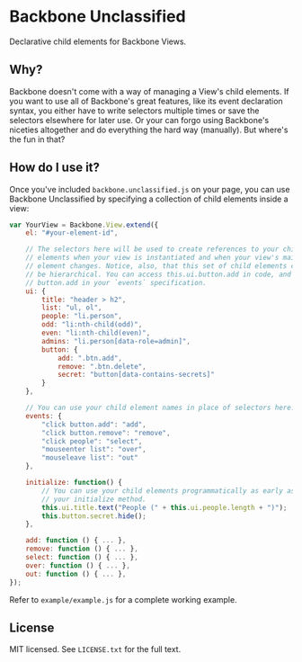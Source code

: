 # Backbone Unclassified

Declarative child elements for Backbone Views.

## Why?

Backbone doesn't come with a way of managing a View's child elements. If you want to use all of Backbone's great features, like its event declaration syntax, you either have to write selectors multiple times or save the selectors elsewhere for later use. Or your can forgo using Backbone's niceties altogether and do everything the hard way (manually). But where's the fun in that?

## How do I use it?

Once you've included `backbone.unclassified.js` on your page, you can use Backbone Unclassified by specifying a collection of child elements inside a view:

```javascript
var YourView = Backbone.View.extend({
    el: "#your-element-id",

    // The selectors here will be used to create references to your child
    // elements when your view is instantiated and when your view's main
    // element changes. Notice, also, that this set of child elements can
    // be hierarchical. You can access this.ui.button.add in code, and
    // button.add in your `events` specification.
    ui: {
        title: "header > h2",
        list: "ul, ol",
        people: "li.person",
        odd: "li:nth-child(odd)",
        even: "li:nth-child(even)",
        admins: "li.person[data-role=admin]",
        button: {
            add: ".btn.add",
            remove: ".btn.delete",
            secret: "button[data-contains-secrets]"
        }
    },

    // You can use your child element names in place of selectors here.
    events: {
        "click button.add": "add",
        "click button.remove": "remove",
        "click people": "select",
        "mouseenter list": "over",
        "mouseleave list": "out"
    },

    initialize: function() {
        // You can use your child elements programmatically as early as in
        // your initialize method.
        this.ui.title.text("People (" + this.ui.people.length + ")");
        this.button.secret.hide();
    },

    add: function () { ... },
    remove: function () { ... },
    select: function () { ... },
    over: function () { ... },
    out: function () { ... },
});
```

Refer to `example/example.js` for a complete working example.

## License

MIT licensed. See `LICENSE.txt` for the full text.
